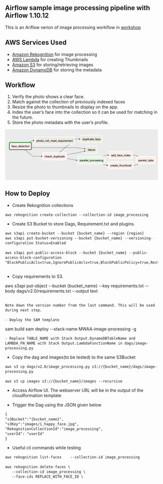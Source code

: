 ## Airflow sample image processing pipeline with Airflow 1.10.12

This is an Ariflow verion of image processing workflow in [workshop](https://image-processing.serverlessworkshops.io/)

## AWS Services Used

- [Amazon Rekognition](https://aws.amazon.com/rekognition/) for image processing
- [AWS Lambda](https://aws.amazon.com/lambda/) for creating Thumbnails
- [Amazon S3](https://aws.amazon.com/s3/)  for storing/retrieving images
- [Amazon DynamoDB](https://aws.amazon.com/dynamodb/) for storing the metadata

## Workflow
1. Verify the photo shows a clear face.
2. Match against the collection of previously indexed faces
3. Resize the photo to thumbnails to display on the app.
4. Index the user’s face into the collection so it can be used for matching in the future.
5. Store the photo metadata with the user’s profile.

<p align="center">
  <img src="graphview.png" alt="Graphical representation"/>
</p>

## How to Deploy

- Create Rekognition collections
``` 
aws rekognition create-collection --collection-id image_processing
```
- Create S3 Bucket to store Dags, Requirement.txt and plugins. 
```
aws s3api create-bucket --bucket {bucket_name} --region {region}
aws s3api put-bucket-versioning --bucket {bucket_name} --versioning-configuration Status=Enabled

aws s3api put-public-access-block --bucket {bucket_name} --public-access-block-configuration "BlockPublicAcls=true,IgnorePublicAcls=true,BlockPublicPolicy=true,RestrictPublicBuckets=true"


```
- Copy requirements to S3. 

aws s3api put-object --bucket {bucket_name} --key requirements.txt --body dags/v2.0/requirements.txt --output text
```

Note down the version number from the last command. This will be used during next step.

- Deploy the SAM template
```
sam build
sam deploy --stack-name MWAA-image-processing -g

```
- Replace TABLE_NAME with Stack Output.DynamoDBTableName and LAMBDA_FN_NAME with Stack Output.LambdaFunctionName in dags/image-processing.py

```
- Copy the dag and images(to be tested) to the same S3Bucket
```
aws s3 cp dags/v2.0/image_processing.py s3://{bucket_name}/dags/image-processing.py

aws s3 cp images s3://{bucket_name}/images --recursive

```

- Access Airflow UI. The webserver URL will be in the output of the cloudformation template

- Trigger the Dag using the JSON given below

```
{
"s3Bucket":"{bucket_name}",
"s3Key":"images/1_happy_face.jpg",
"RekognitionCollectionId":"image_processing",
"userId": "userId"
}
```

- Useful cli commands while testing
```
aws rekognition list-faces    --collection-id image_processing

aws rekognition delete-faces \
   --collection-id image_processing \
   --face-ids REPLACE_WITH_FACE_ID \
```

<!-- aws s3 cp requirement.txt s3://{bucket_name}/requirement.txt -->


